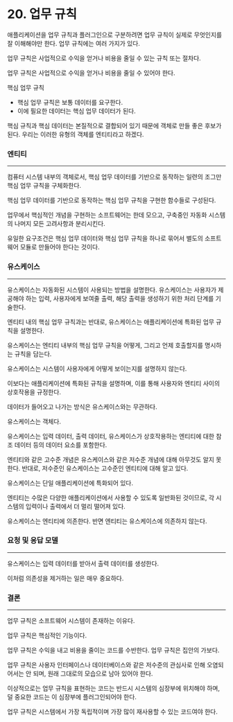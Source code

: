 # 20. 업무 규칙

애플리케이션을 업무 규칙과 플러그인으로 구분하려면 업무 규칙이 실제로 무엇인지를 잘 이해해야만 한다. 업무 규칙에는 여러 가지가 있다.

업무 규칙은 사업적으로 수익을 얻거나 비용을 줄일 수 있는 규칙 또는 절차다.

업무 규칙은 사업적으로 수익을 얻거나 비용을 줄일 수 있어야 한다.

핵심 업무 규칙

- 핵심 업무 규칙은 보통 데이터를 요구한다.
- 이에 필요한 데이터는 핵심 업무 데이터가 된다.

핵심 규칙과 핵심 데이터는 본질적으로 결합되어 있기 때문에 객체로 만들 좋은 후보가 된다. 우리는 이러한 유형의 객체를 엔티티라고 하겠다.

### 엔티티

---

컴퓨터 시스템 내부의 객체로서, 핵심 업무 데이터를 기반으로 동작하는 일련의 조그만 핵심 업무 규칙을 구체화한다.

핵심 업무 데이터를 기반으로 동작하는 핵심 업무 규칙을 구현한 함수들로 구성된다.

업무에서 핵심적인 개념을 구현하는 소프트웨어는 한데 모으고, 구축중인 자동화 시스템의 나머지 모든 고려사항과 분리시킨다.

유일한 요구조건은 핵심 업무 데이터와 핵심 업무 규칙을 하나로 묶어서 별도의 소프트웨어 모듈로 만들어야 한다는 것이다.

### 유스케이스

---

유스케이스는 자동화된 시스템이 사용되는 방법을 설명한다. 유스케이스는 사용자가 제공해야 하는 입력, 사용자에게 보여줄 출력, 해당 출력을 생성하기 위한 처리 단계를 기술한다.

엔티티 내의 핵심 업무 규칙과는 반대로, 유스케이스는 애플리케이션에 특화된 업무 규칙을 설명한다.

유스케이스는 엔티티 내부의 핵심 업무 규칙을 어떻게, 그리고 언제 호출할지를 명시하는 규칙을 담는다.

유스케이스는 시스템이 사용자에게 어떻게 보이는지를 설명하지 않는다.

이보다는 애플리케이션에 특화된 규칙을 설명하며, 이를 통해 사용자와 엔티티 사이의 상호작용을 규정한다.

데이터가 들어오고 나가는 방식은 유스케이스와는 무관하다.

유스케이스는 객체다.

유스케이스는 입력 데이터, 출력 데이터, 유스케이스가 상호작용하는 엔티티에 대한 참조 데이터 등의 데이터 요소를 포함한다.

엔티티와 같은 고수준 개념은 유스케이스와 같은 저수준 개념에 대해 아무것도 알지 못한다. 반대로, 저수준인 유스케이스는 고수준인 엔티티에 대해 알고 있다.

유스케이스는 단일 애플리케이션에 특화되어 있다.

엔티티는 수많은 다양한 애플리케이션에서 사용할 수 있도록 일반화된 것이므로, 각 시스템의 입력이나 출력에서 더 멀리 떨어져 있다. 

유스케이스는 엔티티에 의존한다. 반면 엔티티는 유스케이스에 의존하지 않는다.

### 요청 및 응답 모델

---

유스케이스는 입력 데이터를 받아서 출력 데이터를 생성한다.

이처럼 의존성을 제거하는 일은 매우 중요하다.

### 결론

---

업무 규칙은 소프트웨어 시스템이 존재하는 이유다.

업무 규칙은 핵심적인 기능이다.

업무 규칙은 수익을 내고 비용을 줄이는 코드를 수반한다. 업무 규칙은 집안의 가보다.

업무 규칙은 사용자 인터페이스나 데이터베이스와 같은 저수준의 관심사로 인해 오염되어서는 안 되며, 원래 그대로의 모습으로 남아 있어야 한다.

이상적으로는 업무 규칙을 표현하는 코드는 반드시 시스템의 심장부에 위치해야 하며, 덜 중요한 코드는 이 심장부에 플러그인되어야 한다.

업무 규칙은 시스템에서 가장 독립적이며 가장 많이 재사용할 수 있는 코드여야 한다.